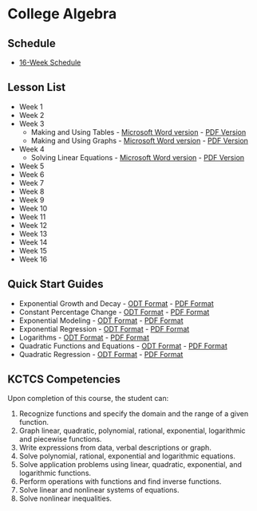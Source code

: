 # College Algebra

## Schedule
* [16-Week Schedule](./college_algebra_16_week.md)

## Lesson List

* Week 1
* Week 2
* Week 3
  * Making and Using Tables - [Microsoft Word version](./making_and_using_tables/making_and_using_tables.docx) - [PDF Version](./making_and_using_tables/making_and_using_tables.pdf)
  * Making and Using Graphs - [Microsoft Word version](./making_and_using_graphs/making_and_using_graphs.docx) - [PDF Version](./making_and_using_graphs/making_and_using_graphs.pdf)
* Week 4
  * Solving Linear Equations - [Microsoft Word version](./solving_linear_equations/solving_linear_equations.docx) - [PDF Version](./solving_linear_equations/solving_linear_equations.pdf)
* Week 5
* Week 6
* Week 7
* Week 8
* Week 9
* Week 10
* Week 11
* Week 12
* Week 13
* Week 14
* Week 15
* Week 16

## Quick Start Guides
* Exponential Growth and Decay - [ODT Format](./exponential_growth_and_decay-quick_start.odt) - [PDF Format](./exponential_growth_and_decay-quick_start.pdf)
* Constant Percentage Change - [ODT Format](./constant_percentage_change-quick_start.odt) - [PDF Format](./constant_percentage_change-quick_start.pdf)
* Exponential Modeling - [ODT Format](./exponential_modeling-quick_start.odt) - [PDF Format](./exponential_modeling-quick_start.pdf)
* Exponential Regression - [ODT Format](./exponential_regression-quick_start.odt) - [PDF Format](./exponential_regression-quick_start.pdf)
* Logarithms - [ODT Format](./logarithms-quick_start.odt) - [PDF Format](./logarithms-quick_start.pdf)
* Quadratic Functions and Equations - [ODT Format](./quadratic_functions_and_equations-quick_start.odt) - [PDF Format](./quadratic_functions_and_equations-quick_start.pdf)
* Quadratic Regression - [ODT Format](./quadratic_regression-quick_start.odt) - [PDF Format](./quadratic_regression-quick_start.pdf)

## KCTCS Competencies

Upon completion of this course, the student can:
1.	Recognize functions and specify the domain and the range of a given function.
2.	Graph linear, quadratic, polynomial, rational, exponential, logarithmic and piecewise functions.
3.	Write expressions from data, verbal descriptions or graph.
4.	Solve polynomial, rational, exponential and logarithmic equations.
5.	Solve application problems using linear, quadratic, exponential, and logarithmic functions.
6.	Perform operations with functions and find inverse functions.
7.	Solve linear and nonlinear systems of equations.
8.	Solve nonlinear inequalities.
